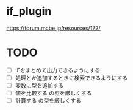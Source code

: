 # if_plugin
https://forum.mcbe.jp/resources/172/

# TODO
- [ ] IFをまとめて出力できるようにする  
- [ ] 処理とか追加するときに検索できるようにする  
- [ ] 変数に型を追加する
- [ ] 値を比較する の型を厳しくする
- [ ] 計算する の型を厳しくする
